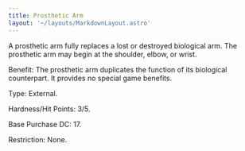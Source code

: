 ```yaml
---
title: Prosthetic Arm
layout: '~/layouts/MarkdownLayout.astro'
---
```

A prosthetic arm fully replaces a lost or destroyed biological arm. The
prosthetic arm may begin at the shoulder, elbow, or wrist.

Benefit: The prosthetic arm duplicates the function of its biological
counterpart. It provides no special game benefits.

Type: External.

Hardness/Hit Points: 3/5.

Base Purchase DC: 17.

Restriction: None.

